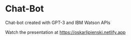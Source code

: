 # Chat-Bot
 Chat-bot created with GPT-3 and IBM Watson APIs

Watch the presentation at https://oskarlipienski.netlify.app
